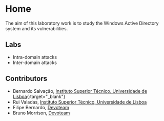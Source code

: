 # Home

The aim of this laboratory work is to study the Windows Active Directory system and its vulnerabilities.

## Labs

* Intra-domain attacks
* Inter-domain attacks

## Contributors

* Bernardo Salvação, [Instituto Superior Técnico, Universidade de Lisboa](https://tecnico.ulisboa.pt/pt/){:target="_blank"}
* Rui Valadas, [Instituto Superior Técnico, Universidade de Lisboa](https://tecnico.ulisboa.pt/pt/)
* Filipe Bernardo, [Devoteam](https://pt.devoteam.com/pt-pt/)
* Bruno Morrison, [Devoteam](https://pt.devoteam.com/pt-pt/)